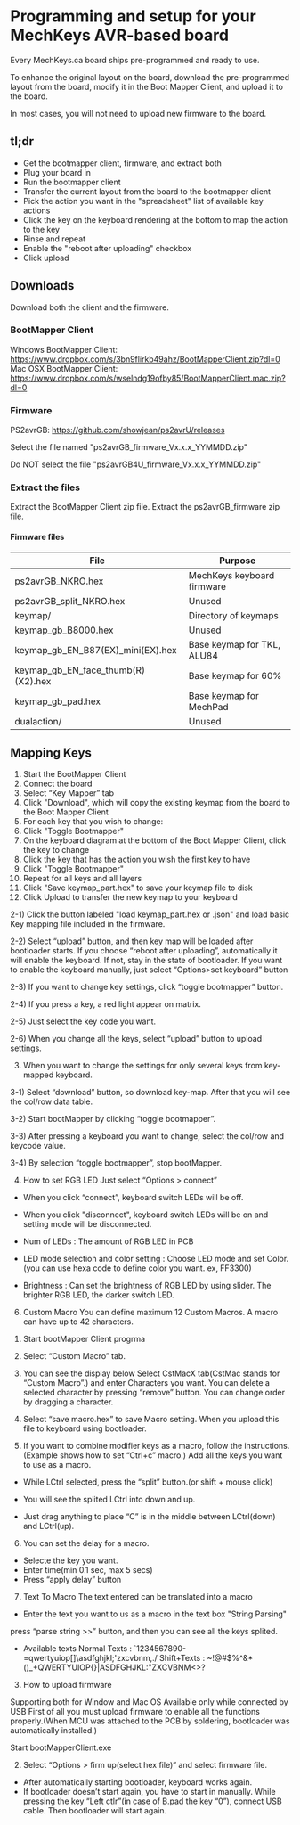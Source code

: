 
# Programming and setup for your MechKeys AVR-based board

Every MechKeys.ca board ships pre-programmed and ready to use.

To enhance the original layout on the board, download the pre-programmed layout from the board, modify it in the Boot Mapper Client, and upload it to the board.

In most cases, you will not need to upload new firmware to the board.

## tl;dr
* Get the bootmapper client, firmware, and extract both
* Plug your board in
* Run the bootmapper client
* Transfer the current layout from the board to the bootmapper client
* Pick the action you want in the "spreadsheet" list of available key actions
* Click the key on the keyboard rendering at the bottom to map the action to the key
* Rinse and repeat
* Enable the "reboot after uploading" checkbox
* Click upload


## Downloads
Download both the client and the firmware.

### BootMapper Client
Windows BootMapper Client: https://www.dropbox.com/s/3bn9flirkb49ahz/BootMapperClient.zip?dl=0
Mac OSX BootMapper Client: https://www.dropbox.com/s/wselndg19ofby85/BootMapperClient.mac.zip?dl=0

### Firmware
PS2avrGB: https://github.com/showjean/ps2avrU/releases

Select the file named "ps2avrGB_firmware_Vx.x.x_YYMMDD.zip"

Do NOT select the file "ps2avrGB4U_firmware_Vx.x.x_YYMMDD.zip"

### Extract the files

Extract the BootMapper Client zip file.
Extract the ps2avrGB_firmware zip file.

#### Firmware files
| File                    | Purpose                    |
|-------------------------|----------------------------|
| ps2avrGB_NKRO.hex       | MechKeys keyboard firmware |
| ps2avrGB_split_NKRO.hex | Unused                     |
| keymap/                 | Directory of keymaps       |
| keymap_gb_B8000.hex     | Unused                     |
| keymap_gb_EN_B87(EX)_mini(EX).hex | Base keymap for TKL, ALU84 |
| keymap_gb_EN_face_thumb(R)(X2).hex | Base keymap for 60% |
| keymap_gb_pad.hex        | Base keymap for MechPad | 
| dualaction/              | Unused |


## Mapping Keys
1. Start the BootMapper Client
1. Connect the board
1. Select “Key Mapper” tab
1. Click "Download", which will copy the existing keymap from the board to the Boot Mapper Client
1. For each key that you wish to change:
  2. Click "Toggle Bootmapper"
  1. On the keyboard diagram at the bottom of the Boot Mapper Client, click the key to change
  2. Click the key that has the action you wish the first key to have
  3. Click "Toggle Bootmapper"
1. Repeat for all keys and all layers
2. Click "Save keymap_part.hex" to save your keymap file to disk
3. Click Upload to transfer the new keymap to your keyboard


2-1) Click the button labeled  "load keymap_part.hex or .json" and load basic Key mapping file included in the firmware.

2-2) Select “upload” button, and then key map will be loaded after bootloader starts.
If you choose “reboot after uploading”, automatically it will enable the keyboard. If not, stay in the state of bootloader.
If you want to enable the keyboard manually, just select “Options>set keyboard” button

2-3) If you want to change key settings, click “toggle bootmapper” button.

2-4) If you press a key, a red light appear on matrix.

2-5) Just select the key code you want.

2-6) When you change all the keys, select “upload” button to upload settings.


3) When you want to change the settings for only several keys from key-mapped keyboard.

3-1) Select “download” button, so download key-map. After that you will see the col/row data table.

3-2) Start bootMapper by clicking “toggle bootmapper”.

3-3) After pressing a keyboard you want to change, select the col/row and keycode value.

3-4) By selection “toggle bootmapper”, stop bootMapper.


4. How to set RGB LED
Just select “Options > connect”





- When you click “connect”, keyboard switch LEDs will be off.
- When you click "disconnect", keyboard switch LEDs will be on and setting mode will be disconnected.
- Num of LEDs : The amount of RGB LED in PCB 
- LED mode selection and color setting : Choose LED mode and set Color.(you can use hexa code to define color you want. ex, FF3300)

- Brightness : Can set the brightness of RGB LED by using slider. The brighter RGB LED, the darker switch LED.





6. Custom Macro 
You can define maximum 12 Custom Macros.
A macro can have up to 42 characters.

1) Start bootMapper Client progrma

2) Select “Custom Macro” tab.





3) You can see the display below
Select CstMacX tab(CstMac stands for “Custom Macro”.) and enter Characters you want. 
You can delete a selected character by pressing “remove” button.
You can change order by dragging a character.




4) Select “save macro.hex” to save Macro setting.
When you upload this file to keyboard using bootloader.

5) If you want to combine modifier keys as a macro, follow the instructions.(Example shows how to set “Ctrl+c” macro.)
Add all the keys you want to use as a macro.





- While LCtrl selected, press the “split” button.(or shift + mouse click)






- You will see the splited LCtrl into down and up. 





- Just drag anything to place “C” is in the middle between LCtrl(down) and LCtrl(up).









6) You can set the delay for a macro.
- Selecte the key you want.
- Enter time(min 0.1 sec, max 5 secs) 
- Press “apply delay” button









7) Text To Macro
The text entered can be translated into a macro

- Enter the text you want to us as a macro in the text box "String Parsing" 



press “parse string >>” button, and then you can see all the keys splited.




- Available texts 
Normal Texts : `1234567890-=qwertyuiop[]\asdfghjkl;'zxcvbnm,./
Shift+Texts : ~!@#$%^&*()_+QWERTYUIOP{}|ASDFGHJKL:"ZXCVBNM<>?


3. How to upload firmware

Supporting both for Window and Mac OS
Available only while connected by USB
First of all you must upload firmware to enable all the functions properly.(When MCU was attached to the PCB by soldering, bootloader was automatically installed.)

Start bootMapperClient.exe

2) Select “Options > firm up(select hex file)” and select firmware file.











- After automatically starting bootloader, keyboard works again. 
- If bootloader doesn’t start again, you have to start in manually. While pressing the key “Left ctlr”(in case of B.pad the key “0”), connect USB cable. Then bootloader will start again.
